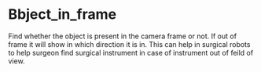 # Bbject_in_frame
Find whether the object is present in the camera frame or not. If out of frame it will show in which direction it is in. This can help in surgical robots to help surgeon find surgical instrument in case of instrument out of feild of view.
